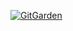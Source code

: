 [![GitGarden](https://gitgarden.marshallku.dev/?user_name=minixzip)](https://github.com/marshallku/gitgarden)


<br/>

<p align="center">
    <a href="https://github.com/minixzip">
  </a>
</p>

<!--
**minixzip/minixzip** is a ✨ _special_ ✨ repository because its `README.md` (this file) appears on your GitHub profile.

Here are some ideas to get you started:

- 🔭 I’m currently working on ...
- 🌱 I’m currently learning ...
- 👯 I’m looking to collaborate on ...
- 🤔 I’m looking for help with ...
- 💬 Ask me about ...
- 📫 How to reach me: ...
- 😄 Pronouns: ...
- ⚡ Fun fact: ...
-->
